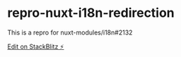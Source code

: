 # repro-nuxt-i18n-redirection

This is a repro for nuxt-modules/i18n#2132

[Edit on StackBlitz ⚡️](https://stackblitz.com/edit/nuxt-starter-9w7cb2)

